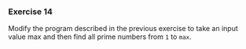 ### Exercise 14

Modify the program described in the previous exercise to take an input value max and 
then find all prime numbers from `1` to `max`.

